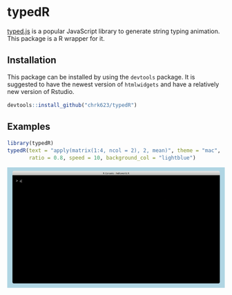 
<!-- README.md is generated from README.Rmd. Please edit that file -->

# typedR

[typed.js](https://github.com/mattboldt/typed.js) is a popular
JavaScript library to generate string typing animation. This package is
a R wrapper for it.

## Installation

This package can be installed by using the `devtools` package. It is
suggested to have the newest version of `htmlwidgets` and have a
relatively new version of Rstudio.

``` r
devtools::install_github("chrk623/typedR")
```

## Examples

``` r
library(typedR)
typedR(text = "apply(matrix(1:4, ncol = 2), 2, mean)", theme = "mac",
       ratio = 0.8, speed = 10, background_col = "lightblue")
```

![example1](man/gifs/example1.gif)
